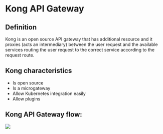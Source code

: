 # Kong API Gateway

## Definition

Kong is an open source API gateway that has additional resource and it proxies (acts an intermediary) between the user request and the available services routing the user request to the correct service according to the request route.

## Kong characteristics
- Is open source
- Is a microgateway
- Allow Kubernetes integration easily
- Allow plugins

## Kong API Gateway flow:

<img src='https://i.ibb.co/MkCY69c/Screenshot-2024-06-12-at-07-14-50.png'/>
